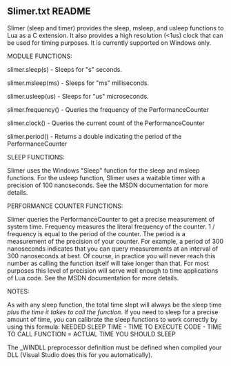 ## Slimer.txt README

Slimer (sleep and timer) provides the sleep, msleep, and usleep functions to Lua
as a C extension. It also provides a high resolution (<1us) clock that can be
used for timing purposes. It is currently supported on Windows only.

MODULE FUNCTIONS:

slimer.sleep(s) - Sleeps for "s" seconds.

slimer.msleep(ms) - Sleeps for "ms" milliseconds.

slimer.usleep(us) - Sleeps for "us" microseconds.

slimer.frequency() - Queries the frequency of the PerformanceCounter

slimer.clock() - Queries the current count of the PerformanceCounter

slimer.period() - Returns a double indicating the period of the
                  PerformanceCounter


SLEEP FUNCTIONS:

Slimer uses the Windows "Sleep" function for the sleep and msleep functions.
For the usleep function, Slimer uses a waitable timer with a precision of
100 nanoseconds. See the MSDN documentation for more details.


PERFORMANCE COUNTER FUNCTIONS:

Slimer queries the PerformanceCounter to get a precise measurement of system
time. Frequency measures the literal frequency of the counter. 1 / frequency is
equal to the period of the counter. The period is a measurement of the precision
of your counter. For example, a period of 300 nanoseconds indicates that you can
query measurements at an interval of 300 nanoseconds at best. Of course, in
practice you will never reach this number as calling the function itself will
take longer than that. For most purposes this level of precision will serve well
enough to time applications of Lua code. See the MSDN documentation for more
details.


NOTES:

As with any sleep function, the total time slept will always be the sleep time
<i>plus the time it takes to call the function</i>. If you need to sleep for a precise
amount of time, you can calibrate the sleep functions to work correctly by
using this formula:
  NEEDED SLEEP TIME - TIME TO EXECUTE CODE - TIME TO CALL FUNCTION = ACTUAL TIME YOU SHOULD SLEEP

The _WINDLL preprocessor definition must be defined when compiled your DLL
(Visual Studio does this for you automatically).

